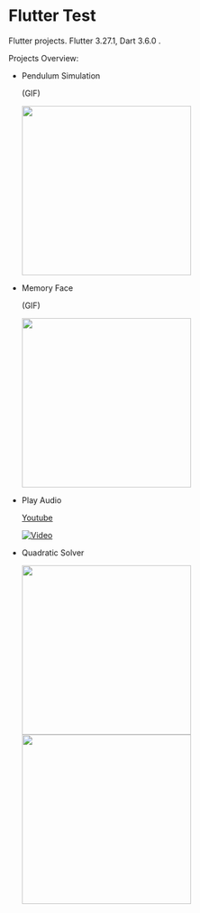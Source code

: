 # Flutter Test

Flutter projects. Flutter 3.27.1, Dart 3.6.0 .

Projects Overview:
- Pendulum Simulation

  (GIF)

  <img src="https://github.com/user-attachments/assets/ce2d76c1-7782-4177-a134-658de6043730" width="300"/>

- Memory Face

  (GIF)
  
  <img src="https://github.com/user-attachments/assets/f980ccdd-4816-4fe3-9be8-789f75624e25" width="300"/>
  
- Play Audio
  
  [Youtube](https://youtube.com/shorts/s-_N8uYktjE?si=8GM1kUkzO3ph0JuV)
  
  [![Video](https://img.youtube.com/vi/s-_N8uYktjE/0.jpg)](https://youtube.com/shorts/s-_N8uYktjE?si=8GM1kUkzO3ph0JuV)
  
- Quadratic Solver
  
  <img src="https://github.com/user-attachments/assets/e9fbaf54-a099-4c64-b9c0-057de309e447" width="300"/>
  <img src="https://github.com/user-attachments/assets/19740ce4-413d-43dd-9b6d-5bedf1471e8d" width="300"/>


